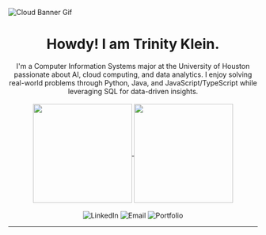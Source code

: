 ![Cloud Banner Gif](https://64.media.tumblr.com/bf00f56ba9db3739a3c2ea4bdda2dc9a/a77044ff233a32a4-ac/s2000x556/f821cce891c38632c74a42d266c7fa98c16b0a96.gif)

<h1 align="center"><strong>Howdy! I am Trinity Klein. </strong></h1>
<div align="center">I'm a Computer Information Systems major at the University of Houston passionate about AI, cloud computing, and data analytics. I enjoy solving real-world problems through Python, Java, and JavaScript/TypeScript while leveraging SQL for data-driven insights.</div>
<br />
<!-- Github Commit Stats -->
<div align="center">
<a href="https://github.com/tlklein/github-readme-stats">
  <img height=200 align="center" src="https://github-readme-stats.vercel.app/api?username=tlklein&show_icons=true&rank_icon=github" />
</a>
<!-- Github Top Lan Stats -->
<a href="https://github.com/tlklein/convoychat">
  <img height=200 align="center" src="https://github-readme-stats.vercel.app/api/top-langs?username=tlklein&layout=compact&langs_count=8&card_width=400" />
</a>
<span>
</div>
<!-- Social Buttons -->
<br />
<div align="center">
    <!-- LinkedIn Button -->
    <a href="https://linkedin.com/in/trinity-klein" target="_blank" style="text-decoration: none;">
        <img src="https://img.shields.io/badge/LinkedIn-Connect-blue?style=for-the-badge&logo=linkedin" alt="LinkedIn">
    </a>
    <!-- Email Button -->
    <a href="mailto:tlklein@cougarnet.uh.edu  " style="text-decoration: none;">
        <img src="https://img.shields.io/badge/Email-Contact-red?style=for-the-badge&logo=gmail" alt="Email">
    </a>
    <!-- Portfolio Button -->
    <a href="https://personal-portfolio-vercel-hazel.vercel.app/" target="_blank" style="text-decoration: none;">
        <img src="https://img.shields.io/badge/Portfolio-Visit-black?style=for-the-badge&logo=github" alt="Portfolio">
    </a>
</div>

---
